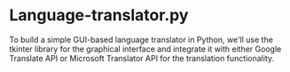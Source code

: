 # Language-translator.py
To build a simple GUI-based language translator in Python, we'll use the tkinter library for the graphical interface and integrate it with either Google Translate API or Microsoft Translator API for the translation functionality.
